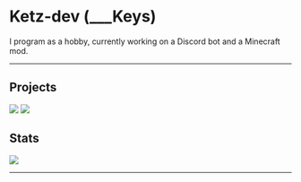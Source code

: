 # Ketz-dev (___Keys)

I program as a hobby, currently working on a Discord bot and a Minecraft mod.

---

## Projects

[![](https://img.shields.io/badge/Fall.js%20-%23323330.svg?style=for-the-badge&logo=javascript)](https://github.com/Ketz-dev/Fall.js)
[![](https://img.shields.io/badge/Sleepers%20-%23007396.svg?style=for-the-badge&logo=java&logoColor=white)](https://github.com/Ketz-dev/Sleepers)

## Stats

[![](https://github-readme-stats.vercel.app/api?username=Ketz-dev&show_icons=true&bg_color=30363d&title_color=FFFFFF&text_color=FFFFFF&icon_color=4F94EF&hide_border=true&hide=stars)](https://github.com/Ketz-dev)

---
